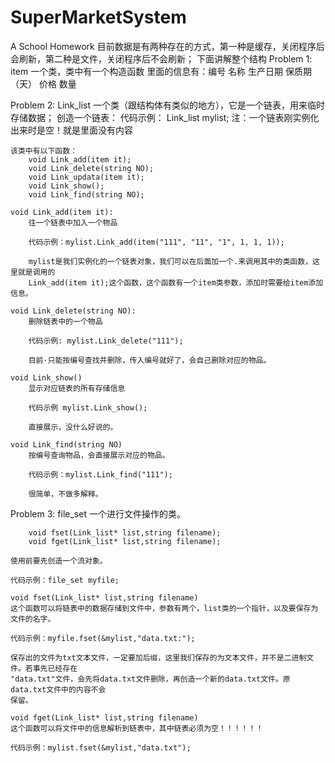 # SuperMarketSystem
A School Homework
目前数据是有两种存在的方式，第一种是缓存，关闭程序后会刷新，第二种是文件，关闭程序后不会刷新；
下面讲解整个结构
Problem 1:
    item 一个类，类中有一个构造函数 里面的信息有：编号 名称 生产日期 保质期（天） 价格 数量


Problem 2:
    Link_list 一个类（跟结构体有类似的地方），它是一个链表，用来临时存储数据；
    创造一个链表：
    代码示例： Link_list mylist;  注：一个链表刚实例化出来时是空！就是里面没有内容

    该类中有以下函数：
     	void Link_add(item it);
		void Link_delete(string NO);
		void Link_updata(item it);
		void Link_show();
		void Link_find(string NO);

    void Link_add(item it):
        往一个链表中加入一个物品

        代码示例：mylist.Link_add(item("111", "11", "1", 1, 1, 1));

        mylist是我们实例化的一个链表对象，我们可以在后面加一个.来调用其中的类函数，这里就是调用的
        Link_add(item it);这个函数，这个函数有一个item类参数，添加时需要给item添加信息。
    
    void Link_delete(string NO):
        删除链表中的一个物品

        代码示例: mylist.Link_delete("111");

        目前·只能按编号查找并删除，传入编号就好了，会自己删除对应的物品。

    void Link_show()
        显示对应链表的所有存储信息

        代码示例 mylist.Link_show();

        直接展示，没什么好说的。

    void Link_find(string NO)
        按编号查询物品，会直接展示对应的物品。

        代码示例：mylist.Link_find("111");

        很简单，不做多解释。


Problem 3:
    file_set 一个进行文件操作的类。

    	void fset(Link_list* list,string filename);
		void fget(Link_list* list,string filename);

    使用前要先创造一个流对象。

    代码示例：file_set myfile;

    void fset(Link_list* list,string filename)
    这个函数可以将链表中的数据存储到文件中，参数有两个，list类的一个指针，以及要保存为文件的名字。

    代码示例：myfile.fset(&mylist,"data.txt:");

    保存出的文件为txt文本文件，一定要加后缀，这里我们保存的为文本文件，并不是二进制文件。若事先已经存在
    "data.txt"文件，会先将data.txt文件删除，再创造一个新的data.txt文件。原data.txt文件中的内容不会
    保留。

    void fget(Link_list* list,string filename)
    这个函数可以将文件中的信息解析到链表中，其中链表必须为空！！！！！！

    代码示例：mylist.fset(&mylist,"data.txt");

